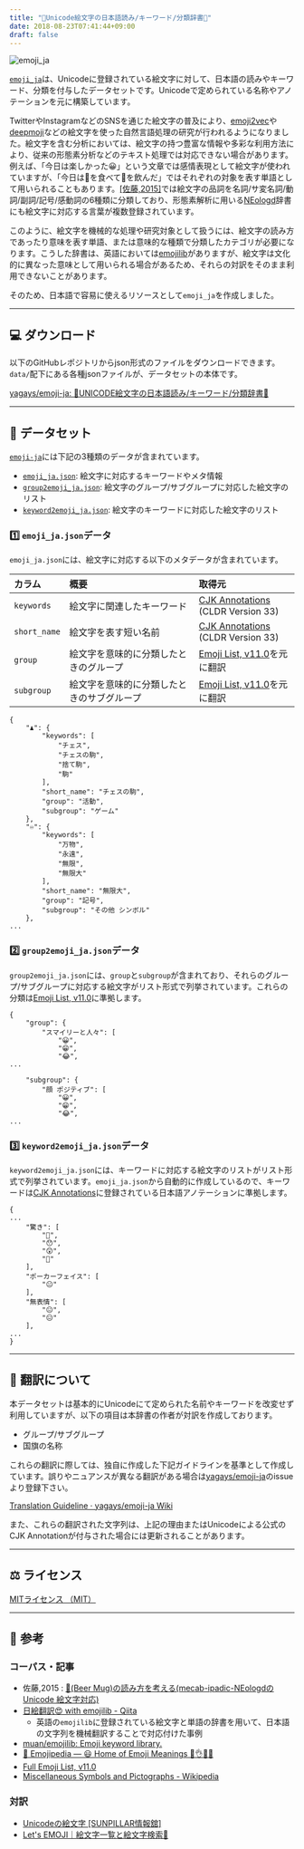 ```yaml
---
title: "📙Unicode絵文字の日本語読み/キーワード/分類辞書📙"
date: 2018-08-23T07:41:44+09:00
draft: false
---
```

![emoji_ja](/img/emoji_ja.png)

[`emoji_ja`](https://github.com/yagays/emoji-ja)は、Unicodeに登録されている絵文字に対して、日本語の読みやキーワード、分類を付与したデータセットです。Unicodeで定められている名称やアノテーションを元に構築しています。


TwitterやInstagramなどのSNSを通じた絵文字の普及により、[emoji2vec](https://arxiv.org/abs/1609.08359)や[deepmoji](https://deepmoji.mit.edu/)などの絵文字を使った自然言語処理の研究が行われるようになりました。絵文字を含む分析においては、絵文字の持つ豊富な情報や多彩な利用方法により、従来の形態素分析などのテキスト処理では対応できない場合があります。例えば、「今日は楽しかった😀」という文章では感情表現として絵文字が使われていますが、「今日は🍣を食べて🍺を飲んだ」ではそれぞれの対象を表す単語として用いられることもあります。[[佐藤,2015]]((https://www.slideshare.net/overlast/mecab-ipadicneologdpydatatokyo05pub-48560060))では絵文字の品詞を名詞/サ変名詞/動詞/副詞/記号/感動詞の6種類に分類しており、形態素解析に用いる[NEologd](https://github.com/neologd/mecab-ipadic-neologd)辞書にも絵文字に対応する言葉が複数登録されています。

このように、絵文字を機械的な処理や研究対象として扱うには、絵文字の読み方であったり意味を表す単語、または意味的な種類で分類したカテゴリが必要になります。こうした辞書は、英語においては[emojilib](https://github.com/muan/emojilib)がありますが、絵文字は文化的に異なった意味として用いられる場合があるため、それらの対訳をそのまま利用できないことがあります。

そのため、日本語で容易に使えるリソースとして`emoji_ja`を作成しました。

---

## 💻 ダウンロード
以下のGitHubレポジトリからjson形式のファイルをダウンロードできます。`data/`配下にある各種jsonファイルが、データセットの本体です。

[yagays/emoji\-ja: 📙UNICODE絵文字の日本語読み/キーワード/分類辞書📙](https://github.com/yagays/emoji-ja)

---

## 📁 データセット
[`emoji-ja`](https://github.com/yagays/emoji-ja)には下記の3種類のデータが含まれています。

- [`emoji_ja.json`](https://github.com/yagays/emoji-ja/blob/master/data/emoji_ja.json): 絵文字に対応するキーワードやメタ情報
- [`group2emoji_ja.json`](https://github.com/yagays/emoji-ja/blob/master/data/group2emoji_ja.json): 絵文字のグループ/サブグループに対応した絵文字のリスト
- [`keyword2emoji_ja.json`](https://github.com/yagays/emoji-ja/blob/master/data/keyword2emoji_ja.json): 絵文字のキーワードに対応した絵文字のリスト

### 1️⃣ `emoji_ja.json`データ
`emoji_ja.json`には、絵文字に対応する以下のメタデータが含まれています。

| カラム          | 概要                    | 取得元                                                                                  |
| :----------- | :-------------------- | :----------------------------------------------------------------------------------- |
| `keywords`   | 絵文字に関連したキーワード         | [CJK Annotations](https://unicode.org/cldr/charts/latest/annotations/cjk.html) <br>(CLDR Version 33)       |
| `short_name` | 絵文字を表す短い名前            | [CJK Annotations](https://unicode.org/cldr/charts/latest/annotations/cjk.html) <br>(CLDR Version 33)       |
| `group`      | 絵文字を意味的に分類したときのグループ   | [Emoji List, v11.0](http://www.unicode.org/emoji/charts-11.0/emoji-list.html)を元に翻訳 |
| `subgroup`   | 絵文字を意味的に分類したときのサブグループ | [Emoji List, v11.0](http://www.unicode.org/emoji/charts-11.0/emoji-list.html)を元に翻訳 |

```
{
    "♟": {
        "keywords": [
            "チェス",
            "チェスの駒",
            "捨て駒",
            "駒"
        ],
        "short_name": "チェスの駒",
        "group": "活動",
        "subgroup": "ゲーム"
    },
    "♾": {
        "keywords": [
            "万物",
            "永遠",
            "無限",
            "無限大"
        ],
        "short_name": "無限大",
        "group": "記号",
        "subgroup": "その他 シンボル"
    },
...    
```

### 2️⃣ `group2emoji_ja.json`データ

`group2emoji_ja.json`には、`group`と`subgroup`が含まれており、それらのグループ/サブグループに対応する絵文字がリスト形式で列挙されています。これらの分類は[Emoji List, v11\.0](http://www.unicode.org/emoji/charts-11.0/emoji-list.html)に準拠します。

```
{
    "group": {
        "スマイリーと人々": [
            "😀",
            "😁",
            "😂",
...

    "subgroup": {
        "顔 ポジティブ": [
            "😀",
            "😁",
            "😂",            
...
```

### 3️⃣ `keyword2emoji_ja.json`データ
`keyword2emoji_ja.json`には、キーワードに対応する絵文字のリストがリスト形式で列挙されています。`emoji_ja.json`から自動的に作成しているので、キーワードは[CJK Annotations](https://unicode.org/cldr/charts/latest/annotations/cjk.html)に登録されている日本語アノテーションに準拠します。

```
{
...
    "驚き": [
        "🤨",
        "😯",
        "😲",
        "🤯"
    ],
    "ポーカーフェイス": [
        "😐"
    ],
    "無表情": [
        "😐",
        "😑"
    ],
...
}
```

---

## 💬 翻訳について
本データセットは基本的にUnicodeにて定められた名前やキーワードを改変せず利用していますが、以下の項目は本辞書の作者が対訳を作成しております。

- グループ/サブグループ
- 国旗の名称

これらの翻訳に際しては、独自に作成した下記ガイドラインを基準として作成しています。誤りやニュアンスが異なる翻訳がある場合は[yagays/emoji\-ja](https://github.com/yagays/emoji-ja)のissueより登録下さい。

[Translation Guideline · yagays/emoji\-ja Wiki](https://github.com/yagays/emoji-ja/wiki/Translation-Guideline)

また、これらの翻訳された文字列は、上記の理由またはUnicodeによる公式のCJK Annotationが付与された場合には更新されることがあります。

---

## ⚖️ ライセンス

[MITライセンス （MIT）](https://github.com/yagays/emoji-ja/blob/master/LICENSE.md)

---

## 📝 参考
### コーパス・記事

- 佐藤,2015 : [🍻\(Beer Mug\)の読み方を考える\(mecab\-ipadic\-NEologdのUnicode 絵文字対応\)](https://www.slideshare.net/overlast/mecab-ipadicneologdpydatatokyo05pub-48560060)
- [日絵翻訳😍 with emojilib \- Qiita](https://qiita.com/risacan/items/7d80f7d53e3fb954a8fa)
  - 英語の`emojilib`に登録されている絵文字と単語の辞書を用いて、日本語の文字列を機械翻訳することで対応付けた事例
- [muan/emojilib: Emoji keyword library\.](https://github.com/muan/emojilib)
- [📙 Emojipedia — 😃 Home of Emoji Meanings 💁👌🎍😍](https://emojipedia.org/)
- [Full Emoji List, v11\.0](http://unicode.org/emoji/charts/full-emoji-list.html)
- [Miscellaneous Symbols and Pictographs \- Wikipedia](https://en.wikipedia.org/wiki/Miscellaneous_Symbols_and_Pictographs#Emoji_modifiers)

### 対訳

- [Unicodeの絵文字 \[SUNPILLAR情報舘\]](http://sunpillar.jf.land.to/bekkan/data/character/utf-8-emoji.html)
- [Let's EMOJI｜絵文字一覧と絵文字検索🎉](https://lets-emoji.com/)
